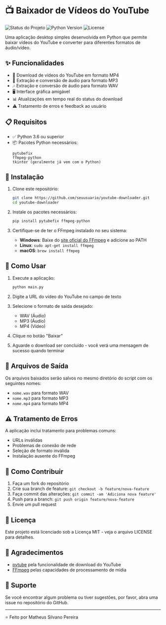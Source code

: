 # 📺 Baixador de Vídeos do YouTube
![Status do Projeto](https://img.shields.io/badge/Status-Concluido-green)
![Python Version](https://img.shields.io/badge/Python-3.8+-blue)
![License](https://img.shields.io/badge/License-MIT-green)

Uma aplicação desktop simples desenvolvida em Python que permite baixar vídeos do YouTube e converter para diferentes formatos de áudio/vídeo.

## ✨ Funcionalidades

- 🎥 Download de vídeos do YouTube em formato MP4
- 🎵 Extração e conversão de áudio para formato MP3
- 🎶 Extração e conversão de áudio para formato WAV
- 🖥️ Interface gráfica amigável
- 📊 Atualizações em tempo real do status do download
- ⚠️ Tratamento de erros e feedback ao usuário

## 📋 Requisitos

- ✅ Python 3.6 ou superior
- 📦 Pacotes Python necessários:
  ```
  pytubefix
  ffmpeg-python
  tkinter (geralmente já vem com o Python)
  ```

## 🚀 Instalação

1. Clone este repositório:
   ```bash
   git clone https://github.com/seuusuario/youtube-downloader.git
   cd youtube-downloader
   ```

2. Instale os pacotes necessários:
   ```bash
   pip install pytubefix ffmpeg-python
   ```

3. Certifique-se de ter o FFmpeg instalado no seu sistema:
   - **Windows**: Baixe do [site oficial do FFmpeg](https://ffmpeg.org/download.html) e adicione ao PATH
   - **Linux**: `sudo apt-get install ffmpeg`
   - **macOS**: `brew install ffmpeg`

## 📱 Como Usar

1. Execute a aplicação:
   ```bash
   python main.py
   ```

2. Digite a URL do vídeo do YouTube no campo de texto

3. Selecione o formato de saída desejado:
   - WAV (Áudio)
   - MP3 (Áudio)
   - MP4 (Vídeo)

4. Clique no botão "Baixar"

5. Aguarde o download ser concluído - você verá uma mensagem de sucesso quando terminar

## 📂 Arquivos de Saída

Os arquivos baixados serão salvos no mesmo diretório do script com os seguintes nomes:
- `nome.wav` para formato WAV
- `nome.mp3` para formato MP3
- `nome.mp4` para formato MP4

## ⚠️ Tratamento de Erros

A aplicação inclui tratamento para problemas comuns:
- URLs inválidas
- Problemas de conexão de rede
- Seleção de formato inválida
- Instalação ausente do FFmpeg

## 🤝 Como Contribuir

1. Faça um fork do repositório
2. Crie sua branch de feature: `git checkout -b feature/nova-feature`
3. Faça commit das alterações: `git commit -am 'Adiciona nova feature'`
4. Push para a branch: `git push origin feature/nova-feature`
5. Envie um pull request

## 📄 Licença

Este projeto está licenciado sob a Licença MIT - veja o arquivo LICENSE para detalhes.

## 🙏 Agradecimentos

- [pytube](https://github.com/pytube/pytube) pela funcionalidade de download do YouTube
- [FFmpeg](https://ffmpeg.org/) pelas capacidades de processamento de mídia

## 💬 Suporte

Se você encontrar algum problema ou tiver sugestões, por favor, abra uma issue no repositório do GitHub.

---
⭐ Feito por Matheus Silvano Pereira
